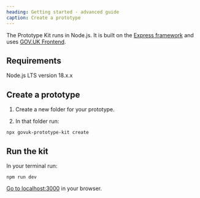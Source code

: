 ```yaml
---
heading: Getting started - advanced guide
caption: Create a prototype
---
```


The Prototype Kit runs in Node.js. It is built on the [Express framework](http://expressjs.com/) and uses [GOV.UK Frontend](https://github.com/alphagov/govuk-frontend).


## Requirements

Node.js LTS version 18.x.x

## Create a prototype

1. Create a new folder for your prototype.

2.  In that folder run:

`npx govuk-prototype-kit create`

## Run the kit

In your terminal run:

`npm run dev`

[Go to localhost:3000](http://localhost:3000) in your browser.
